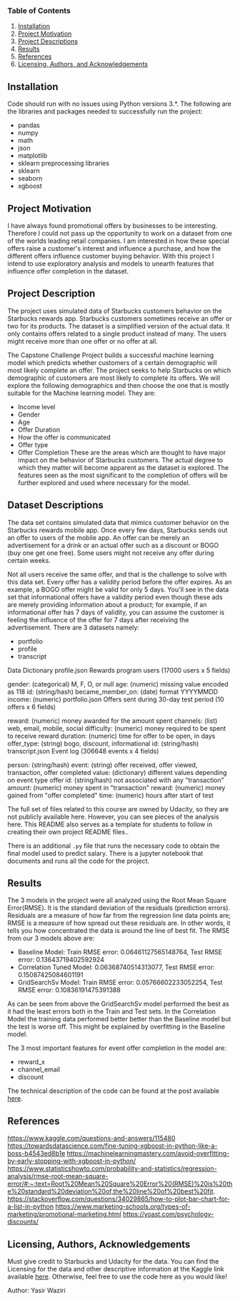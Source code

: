 
### Table of Contents

1. [Installation](#installation)
2. [Project Motivation](#motivation)
3. [Project Descriptions](#description)
4. [Results](#results)
5. [References](#references)
6. [Licensing, Authors, and Acknowledgements](#licensing)

## Installation <a name="installation"></a>

Code should run with no issues using Python versions 3.*. The following are the libraries and packages needed to successfully run the project:

- pandas
- numpy
- math
- json
- matplotlib
- sklearn preprocessing libraries
- sklearn
- seaborn
- xgboost

## Project Motivation<a name="motivation"></a>

I have always found promotional offers by businesses to be interesting. Therefore I could not pass up the opportunity to work on  a dataset from one of the worlds leading retail companies.  I am interested in how these special offers raise a customer's interest and influence a purchase, and how the different offers influence customer buying behavior. With this project I intend to use exploratory analysis and models to unearth features that influence offer completion in the dataset.

## Project Description<a name="description"></a>

The project uses simulated data of Starbucks customers behavior on the Starbucks rewards app. Starbucks customers sometimes receive an offer or two for its products. The dataset is a simplified version of the actual data. It only contains offers related to a single product instead of many. The users might receive more than one offer or no offer at all.

The Capstone Challenge Project builds a successful machine learning model which predicts whether customers of a certain demographic will most likely complete an offer. The project seeks to help Starbucks on which demographic of customers are most likely to complete its offers. We will explore the following demographics and then choose the one that is mostly suitable for the Machine learning model. They are:

- Income level
- Gender
- Age
- Offer Duration
- How the offer is communicated
- Offer type
- Offer Completion
These are the areas which are thought to have major impact on the behavior of Starbucks customers. The actual degree to which they matter will become apparent as the dataset is explored. The features seen as the most significant to the completion of offers will be further explored and used where necessary for the model.



## Dataset Descriptions <a name="dataset"></a>

The data set contains simulated data that mimics customer behavior on the Starbucks rewards mobile app. Once every few days, Starbucks sends out an offer to users of the mobile app. An offer can be merely an advertisement for a drink or an actual offer such as a discount or BOGO (buy one get one free). Some users might not receive any offer during certain weeks.

Not all users receive the same offer, and that is the challenge to solve with this data set.
Every offer has a validity period before the offer expires. As an example, a BOGO offer might be valid for only 5 days. You'll see in the data set that informational offers have a validity period even though these ads are merely providing information about a product; for example, if an informational offer has 7 days of validity, you can assume the customer is feeling the influence of the offer for 7 days after receiving the advertisement.
There are 3 datasets namely:
- portfolio
- profile
- transcript

Data Dictionary
profile.json
Rewards program users (17000 users x 5 fields)

gender: (categorical) M, F, O, or null
age: (numeric) missing value encoded as 118
id: (string/hash)
became_member_on: (date) format YYYYMMDD
income: (numeric)
portfolio.json
Offers sent during 30-day test period (10 offers x 6 fields)

reward: (numeric) money awarded for the amount spent
channels: (list) web, email, mobile, social
difficulty: (numeric) money required to be spent to receive reward
duration: (numeric) time for offer to be open, in days
offer_type: (string) bogo, discount, informational
id: (string/hash)
transcript.json
Event log (306648 events x 4 fields)

person: (string/hash)
event: (string) offer received, offer viewed, transaction, offer completed
value: (dictionary) different values depending on event type
offer id: (string/hash) not associated with any "transaction"
amount: (numeric) money spent in "transaction"
reward: (numeric) money gained from "offer completed"
time: (numeric) hours after start of test

The full set of files related to this course are owned by Udacity, so they are not publicly available here.  However, you can see pieces of the analysis here.  This README also serves as a template for students to follow in creating their own project README files..  

There is an additional `.py` file that runs the necessary code to obtain the final model used to predict salary.
There is a jupyter notebook that documents and runs all the code for the project.

## Results<a name="results"></a>

The 3 models in the project were all analyzed using the Root Mean Square Error(RMSE). It is the standard deviation of the residuals (prediction errors). Residuals are a measure of how far from the regression line data points are; RMSE is a measure of how spread out these residuals are. In other words, it tells you how concentrated the data is around the line of best fit.
The RMSE from our 3 models above are:
- Baseline Model: Train RMSE error: 0.06461127565148764, Test RMSE error: 0.13643719402592924
- Correlation Tuned Model: 0.06368740514313077, Test RMSE error: 0.15087425084601191
- GridSearchSv Model: Train RMSE error: 0.05766602233052254, Test RMSE error: 0.10836191475391388

As can be seen from above the GridSearchSv model performed the best as it had the least errors both in the Train and Test sets. In the Correlation Model the training data performed better better than the Baseline model but the test is worse off. This might be explained by overfitting in the Baseline model.

The 3 most important features for event offer completion in the model are:
- reward_x
- channel_email
- discount

The technical description  of the code can be found at the post available [here](https://medium.com/@josh_2774/how-do-you-become-a-developer-5ef1c1c68711).

## References<a name="references"></a>
https://www.kaggle.com/questions-and-answers/115480
https://towardsdatascience.com/fine-tuning-xgboost-in-python-like-a-boss-b4543ed8b1e
https://machinelearningmastery.com/avoid-overfitting-by-early-stopping-with-xgboost-in-python/
https://www.statisticshowto.com/probability-and-statistics/regression-analysis/rmse-root-mean-square-error/#:~:text=Root%20Mean%20Square%20Error%20(RMSE)%20is%20the%20standard%20deviation%20of,the%20line%20of%20best%20fit.
https://stackoverflow.com/questions/34029865/how-to-plot-bar-chart-for-a-list-in-python
https://www.marketing-schools.org/types-of-marketing/promotional-marketing.html
https://yoast.com/psychology-discounts/


## Licensing, Authors, Acknowledgements<a name="licensing"></a>

Must give credit to Starbucks and Udacity for the data.  You can find the Licensing for the data and other descriptive information at the Kaggle link available [here](https://www.kaggle.com/stackoverflow/so-survey-2017/data).  Otherwise, feel free to use the code here as you would like!

Author: Yasir Waziri
